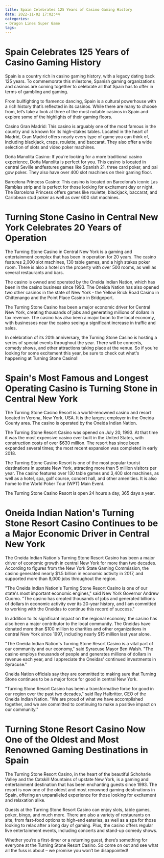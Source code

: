 ```yaml
---
title: Spain Celebrates 125 Years of Casino Gaming History
date: 2022-11-02 17:02:44
categories:
- Dragon Lines Super Game
tags:
---
```



#  Spain Celebrates 125 Years of Casino Gaming History

Spain is a country rich in casino gaming history, with a legacy dating back 125 years. To commemorate this milestone, Spanish gaming organizations and casinos are coming together to celebrate all that Spain has to offer in terms of gambling and gaming.

From bullfighting to flamenco dancing, Spain is a cultural powerhouse with a rich history that’s reflected in its casinos. While there are many to choose from, let’s take a look at three of the most notable casinos in Spain and explore some of the highlights of their gaming floors.

Casino Gran Madrid: This casino is arguably one of the most famous in the country and is known for its high-stakes tables. Located in the heart of Madrid, Gran Madrid offers nearly every type of game you can think of, including blackjack, craps, roulette, and baccarat. They also offer a wide selection of slots and video poker machines.

Doña Manolita Casino: If you’re looking for a more traditional casino experience, Doña Manolita is perfect for you. This casino is located in central Seville andfeatures games like Spanish 21, three card poker, and pai gow poker. They also have over 400 slot machines on their gaming floor.

Barcelona Princess Casino: This casino is located on Barcelona’s iconic Las Ramblas strip and is perfect for those looking for excitement day or night. The Barcelona Princess offers games like roulette, blackjack, baccarat, and Caribbean stud poker as well as over 600 slot machines.

#  Turning Stone Casino in Central New York Celebrates 20 Years of Operation

The Turning Stone Casino in Central New York is a gaming and entertainment complex that has been in operation for 20 years. The casino features 2,000 slot machines, 130 table games, and a high stakes poker room. There is also a hotel on the property with over 500 rooms, as well as several restaurants and bars.

The casino is owned and operated by the Oneida Indian Nation, which has been in the casino business since 1993. The Oneida Nation has also opened two other casinos in the state of New York - the Yellow Brick Road Casino in Chittenango and the Point Place Casino in Bridgeport.

The Turning Stone Casino has been a major economic driver for Central New York, creating thousands of jobs and generating millions of dollars in tax revenue. The casino has also been a major boon to the local economy, with businesses near the casino seeing a significant increase in traffic and sales.

In celebration of its 20th anniversary, the Turning Stone Casino is hosting a series of special events throughout the year. There will be concerts, comedy shows, and other attractions taking place at the venue. So if you're looking for some excitement this year, be sure to check out what's happening at Turning Stone Casino!

#  Spain's Most Famous and Longest Operating Casino is Turning Stone in Central New York

The Turning Stone Casino Resort is a world-renowned casino and resort located in Verona, New York, USA. It is the largest employer in the Oneida County area. The casino is operated by the Oneida Indian Nation.

The Turning Stone Resort Casino was opened on July 20, 1993. At that time it was the most expensive casino ever built in the United States, with construction costs of over $630 million. The resort has since been expanded several times; the most recent expansion was completed in early 2018.

The Turning Stone Casino Resort is one of the most popular tourist destinations in upstate New York, attracting more than 5 million visitors per year. The casino features over 130 table games and 3,400 slot machines, as well as a hotel, spa, golf course, concert hall, and other amenities. It is also home to the World Poker Tour (WPT) Main Event.

The Turning Stone Casino Resort is open 24 hours a day, 365 days a year.

#  Oneida Indian Nation's Turning Stone Resort Casino Continues to be a Major Economic Driver in Central New York

The Oneida Indian Nation's Turning Stone Resort Casino has been a major driver of economic growth in central New York for more than two decades. According to figures from the New York State Gaming Commission, the casino generated nearly $1.5 billion in economic activity in 2017, and supported more than 8,000 jobs throughout the region.

"The Oneida Indian Nation's Turning Stone Resort Casino is one of our state's most important economic engines," said New York Governor Andrew Cuomo. "The casino has created thousands of jobs and generated billions of dollars in economic activity over its 20-year history, and I am committed to working with the Oneidas to continue this record of success."

In addition to its significant impact on the regional economy, the casino has also been a major contributor to the local community. The Oneidas have donated more than $100 million to charities and other organizations in central New York since 1997, including nearly $15 million last year alone.

"The Oneida Indian Nation's Turning Stone Resort Casino is a vital part of our community and our economy," said Syracuse Mayor Ben Walsh. "The casino employs thousands of people and generates millions of dollars in revenue each year, and I appreciate the Oneidas' continued investments in Syracuse."

Oneida Nation officials say they are committed to making sure that Turning Stone continues to be a major force for good in central New York.

"Turning Stone Resort Casino has been a transformative force for good in our region over the past two decades," said Ray Halbritter, CEO of the Oneida Indian Nation. "We are proud of what we have accomplished together, and we are committed to continuing to make a positive impact on our community."

#  Turning Stone Resort Casino Now One of the Oldest and Most Renowned Gaming Destinations in Spain

The Turning Stone Resort Casino, in the heart of the beautiful Schoharie Valley and the Catskill Mountains of upstate New York, is a gaming and entertainment destination that has been enchanting guests since 1993. The resort is now one of the oldest and most renowned gaming destinations in Spain, offering an unparalleled experience for those looking for excitement and relaxation alike.

Guests at the Turning Stone Resort Casino can enjoy slots, table games, poker, bingo, and much more. There are also a variety of restaurants on site, from fast-food options to high-end eateries, as well as a spa for those looking to relax after a long day of gaming. Plus, the casino offers regular live entertainment events, including concerts and stand-up comedy shows.

Whether you’re a first-timer or a returning guest, there’s something for everyone at the Turning Stone Resort Casino. So come on out and see what all the fuss is about – we promise you won’t be disappointed!